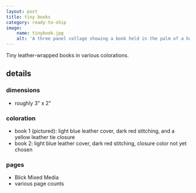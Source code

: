 ```yaml
---
layout: post
title: tiny books
category: ready-to-ship
image:
    name: tinybook.jpg
    alt: 'A three panel collage showing a book held in the palm of a hand.'
---
```


Tiny leather-wrapped books in various colorations.

## details

### dimensions

- roughly 3" x 2"

### coloration

- book 1 (pictured): light blue leather cover, dark red stitching, and a yellow leather tie closure
- book 2: light blue leather cover, dark red stitching, closure color not yet chosen

### pages

- Blick Mixed Media
- various page counts
